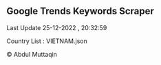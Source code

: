 

## Google Trends Keywords Scraper 
 
Last Update 25-12-2022 , 20:32:59

Country List :
VIETNAM.json



© Abdul Muttaqin 
